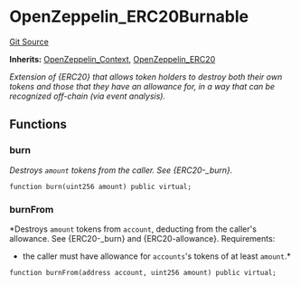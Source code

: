 # OpenZeppelin_ERC20Burnable
[Git Source](https://github.com/bowenli86/eigenlayer-contracts/blob/0800603ae0e71de6487dd628cace5380fa364f74/src/test/mocks/ERC20_OneWeiFeeOnTransfer.sol)

**Inherits:**
[OpenZeppelin_Context](/src/test/mocks/ERC20_OneWeiFeeOnTransfer.sol/abstract.OpenZeppelin_Context.md), [OpenZeppelin_ERC20](/src/test/mocks/ERC20_OneWeiFeeOnTransfer.sol/contract.OpenZeppelin_ERC20.md)

*Extension of {ERC20} that allows token holders to destroy both their own
tokens and those that they have an allowance for, in a way that can be
recognized off-chain (via event analysis).*


## Functions
### burn

*Destroys `amount` tokens from the caller.
See {ERC20-_burn}.*


```solidity
function burn(uint256 amount) public virtual;
```

### burnFrom

*Destroys `amount` tokens from `account`, deducting from the caller's
allowance.
See {ERC20-_burn} and {ERC20-allowance}.
Requirements:
- the caller must have allowance for ``accounts``'s tokens of at least
`amount`.*


```solidity
function burnFrom(address account, uint256 amount) public virtual;
```

